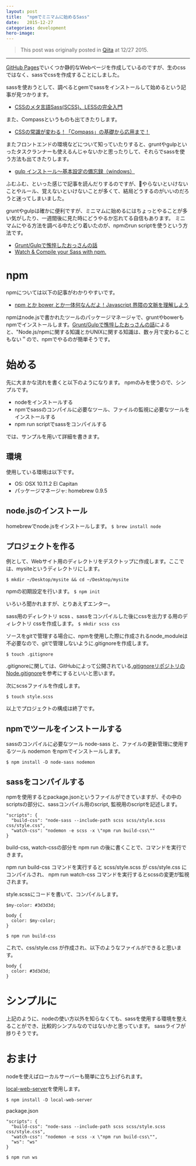 ```yaml
---
layout: post
title:  "npmでミニマムに始めるSass"
date:   2015-12-27
categories: development
hero-image:
---
```


> This post was originally posted in [Qiita](http://qiita.com/micchyboy/items/0074f002d8f1663577a2) at 12/27 2015.

---

[GitHub Pages](https://github.com/micchyboy1023)でいくつか静的なWebページを作成しているのですが、生のcssではなく、sassでcssを作成することにしました。

sassを使おうとして、調べるとgemでsassをインストールして始めるという記事が見つかります。
- [CSSのメタ言語Sass(SCSS)、LESSの完全入門](http://qiita.com/ritukiii/items/67b3c50002b48c6186d6)

また、Compassというものも出てきたりします。
- [CSSの常識が変わる！「Compass」の基礎から応用まで！](http://liginc.co.jp/designer/archives/11623#a30)

またフロントエンドの環境などについて知っていたりすると、gruntやgulpといったタスクランナーも使えるんじゃないかと思ったりして、それらでsassを使う方法も出てきたりします。
- [gulp インストール～基本設定の備忘録（windows）](http://qiita.com/yokoh9/items/0a69dd5f8753c1ea54f5)

ふむふむ、といった感じで記事を読んだりするのですが、やらないといけないことやルール、覚えないといけないことが多くて、結局どうするのがいいのだろうと迷ってしまいました。

gruntやgulpは確かに便利ですが、ミニマムに始めるにはちょっとやることが多い気がしたり、一週間後に見た時にどうやるか忘れてる自信もあります。
ミニマムにやる方法を調べる中たどり着いたのが、npmのrun scriptを使うという方法です。
- [Grunt/Gulpで憔悴したおっさんの話](http://t32k.me/mol/log/npm-run-script/)
- [Watch & Compile your Sass with npm.](https://medium.com/@brianhan/watch-compile-your-sass-with-npm-9ba2b878415b#.qcwi0gu2w)

# npm
npmについては以下の記事がわかりやすいです。
- [npm とか bower とか一体何なんだよ！Javascript 界隈の文脈を理解しよう](http://qiita.com/megane42/items/2ab6ffd866c3f2fda066)

npmはnode.jsで書かれたツールのパッケージマネージャで、gruntやbowerもnpmでインストールします。[Grunt/Gulpで憔悴したおっさんの話](http://t32k.me/mol/log/npm-run-script/)によると、"Node.js/npmに関する知識とかUNIXに関する知識は、数ヶ月で変わることもない＂ので、npmでやるのが簡単そうです。

# 始める
先に大まかな流れを書くと以下のようになります。
npmのみを使うので、シンプルです。

- nodeをインストールする
- npmでsassのコンパイルに必要なツール、ファイルの監視に必要なツールをインストールする
- npm run scriptでsassをコンパイルする

では、サンプルを用いて詳細を書きます。

## 環境
使用している環境は以下です。
- OS: OSX 10.11.2 El Capitan
- パッケージマネージャ: homebrew 0.9.5

## node.jsのインストール

homebrewでnode.jsをインストールします。
`$ brew install node`

## プロジェクトを作る
例として、Webサイト用のディレクトリをデスクトップに作成します。ここでは、mysiteというディレクトリにします。

`$ mkdir ~/Desktop/mysite && cd ~/Desktop/mysite`

npmの初期設定を行います。
`$ npm init`

いろいろ聞かれますが、とりあえずエンター。

sass用のディレクトリ scss 、sassをコンパイルした後にcssを出力する用のディレクトリ cssを作成します。
`$ mkdir scss css`

ソースをgitで管理する場合に、npmを使用した際に作成されるnode_moduleは不必要なので、gitで管理しないように.gitignoreを作成します。

```
$ touch .gitignore
```

.gitignoreに関しては、GitHubによって公開されている[.gitignoreリポジトリのNode.gitignore](https://github.com/github/gitignore/blob/master/Node.gitignore)を参考にするといいと思います。

次にscssファイルを作成します。

`$ touch style.scss`

以上でプロジェクトの構成は終了です。

## npmでツールをインストールする

sassのコンパイルに必要なツール node-sass と、ファイルの更新管理に使用するツール nodemon をnpmでインストールします。

`$ npm install -D node-sass nodemon`

## sassをコンパイルする

npmを使用するとpackage.jsonというファイルができていますが、その中のscriptsの部分に、sassコンパイル用のscript, 監視用のscriptを記述します。

```
"scripts": {
  "build-css": "node-sass --include-path scss scss/style.scss css/style.css",
  "watch-css": "nodemon -e scss -x \"npm run build-css\""
}
```

build-css, watch-cssの部分を npm run の後に書くことで、コマンドを実行できます。

npm run build-css コマンドを実行すると scss/style.scss が css/style.css にコンパイルされ、 npm run watch-css コマンドを実行するとscssの変更が監視されます。


style.scssにコードを書いて、コンパイルします。

```
$my-color: #3d3d3d;

body {
  color: $my-color;
}
```

`$ npm run build-css`

これで、css/style.css が作成され、以下のようなファイルができると思います。

```
body {
  color: #3d3d3d;
}
```

# シンプルに

上記のように、nodeの使い方以外を知らなくても、sassを使用する環境を整えることができ、比較的シンプルなのではないかと思っています。
sassライフが捗りそうです。

# おまけ
nodeを使えばローカルサーバーも簡単に立ち上げられます。

[local-web-server](https://www.npmjs.com/package/local-web-server)を使用します。

`$ npm install -D local-web-server`

package.json

```
"scripts": {
  "build-css": "node-sass --include-path scss scss/style.scss css/style.css",
  "watch-css": "nodemon -e scss -x \"npm run build-css\"",
  "ws": "ws"
}
```

`$ npm run ws`
